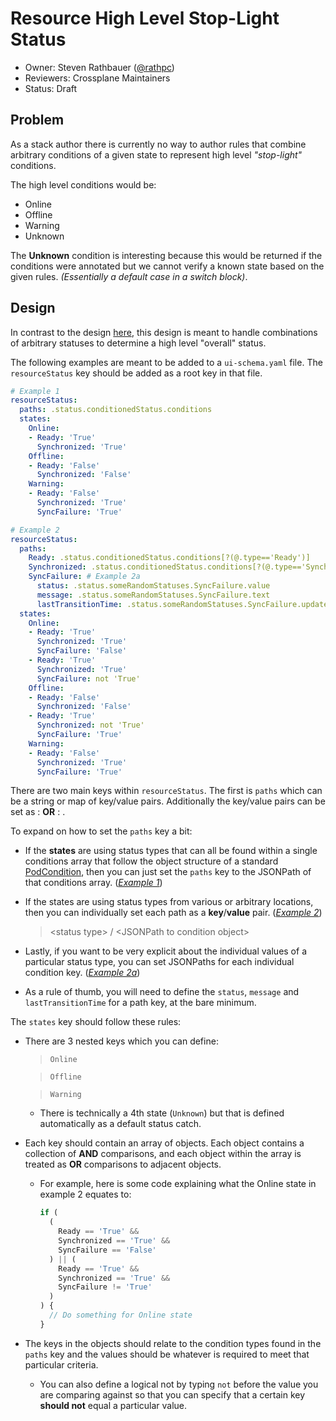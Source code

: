 # Resource High Level Stop-Light Status

- Owner: Steven Rathbauer ([@rathpc](https://github.com/rathpc))
- Reviewers: Crossplane Maintainers
- Status: Draft

## Problem

As a stack author there is currently no way to author rules that combine arbitrary conditions of a given state to
represent high level _"stop-light"_ conditions.

The high level conditions would be:
- Online
- Offline
- Warning
- Unknown

The **Unknown** condition is interesting because this would be returned if the conditions were annotated but we cannot
verify a known state based on the given rules. _(Essentially a default case in a switch block)_.

## Design

In contrast to the design [here](https://github.com/crossplaneio/crossplane/blob/master/design/one-pager-stack-status-spec.md),
this design is meant to handle combinations of arbitrary statuses to determine a high level "overall" status.

The following examples are meant to be added to a `ui-schema.yaml` file. The `resourceStatus` key should be added as a root key in that file.

<a name="example-1"></a>

```yaml
# Example 1
resourceStatus:
  paths: .status.conditionedStatus.conditions
  states:
    Online:
    - Ready: 'True'
      Synchronized: 'True'
    Offline:
    - Ready: 'False'
      Synchronized: 'False'
    Warning:
    - Ready: 'False'
      Synchronized: 'True'
      SyncFailure: 'True'
```

<a name="example-2"></a>

```yaml
# Example 2
resourceStatus:
  paths:
    Ready: .status.conditionedStatus.conditions[?(@.type=='Ready')]
    Synchronized: .status.conditionedStatus.conditions[?(@.type=='Synchronized')]
    SyncFailure: # Example 2a
      status: .status.someRandomStatuses.SyncFailure.value
      message: .status.someRandomStatuses.SyncFailure.text
      lastTransitionTime: .status.someRandomStatuses.SyncFailure.updatedTime
  states:
    Online:
    - Ready: 'True'
      Synchronized: 'True'
      SyncFailure: 'False'
    - Ready: 'True'
      Synchronized: 'True'
      SyncFailure: not 'True'
    Offline:
    - Ready: 'False'
      Synchronized: 'False'
    - Ready: 'True'
      Synchronized: not 'True'
      SyncFailure: 'True'
    Warning:
    - Ready: 'False'
      Synchronized: 'True'
      SyncFailure: 'True'
```

There are two main keys within `resourceStatus`. The first is `paths` which can be a string or map of key/value pairs. Additionally the key/value pairs can be set as <string>: <string> **OR** <string>: <object>.

To expand on how to set the `paths` key a bit:

- If the **states** are using status types that can all be found within a single conditions array that follow the object
structure of a standard [PodCondition](https://kubernetes.io/docs/reference/generated/kubernetes-api/v1.17/#podcondition-v1-core),
then you can just set the `paths` key to the JSONPath of that conditions array. (_[Example 1](#example-1)_)

- If the states are using status types from various or arbitrary locations, then you can individually set each path as a
**key**/**value** pair. (_[Example 2](#example-2)_)
  > \<status type> / \<JSONPath to condition object>

- Lastly, if you want to be very explicit about the individual values of a particular status type, you can set JSONPaths
for each individual condition key. (_[Example 2a](#example-2)_)

- As a rule of thumb, you will need to define the `status`, `message` and `lastTransitionTime` for a path key, at the
bare minimum.

The `states` key should follow these rules:

- There are 3 nested keys which you can define:
  > `Online`

  > `Offline`

  > `Warning`

  - There is technically a 4th state (`Unknown`) but that is defined automatically as a default status catch.

- Each key should contain an array of objects. Each object contains a collection of **AND** comparisons, and each object
within the array is treated as **OR** comparisons to adjacent objects.

  - For example, here is some code explaining what the Online state in example 2 equates to:

    ```js
    if (
      (
        Ready == 'True' &&
        Synchronized == 'True' &&
        SyncFailure == 'False'
      ) || (
        Ready == 'True' &&
        Synchronized == 'True' &&
        SyncFailure != 'True'
      )
    ) {
      // Do something for Online state
    }
    ```

- The keys in the objects should relate to the condition types found in the `paths` key and the values should be
whatever is required to meet that particular criteria.

  - You can also define a logical not by typing `not` before the value you are comparing against so that you can
  specify that a certain key **should not** equal a particular value.